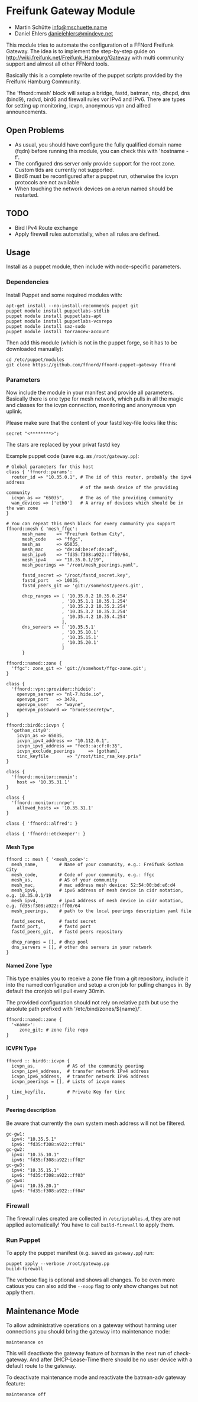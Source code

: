 # Freifunk Gateway Module

* Martin Schütte <info@mschuette.name>
* Daniel Ehlers <danielehlers@mindeye.net>

This module tries to automate the configuration of a FFNord Freifunk Gateway.
The idea is to implement the step-by-step guide on http://wiki.freifunk.net/Freifunk_Hamburg/Gateway with multi community support and almost all other FFNord tools.

Basically this is a complete rewrite of the puppet scripts provided by the
Freifunk Hamburg Community.

The 'ffnord::mesh' block will setup a bridge, fastd, batman, ntp, dhcpd, dns (bind9),
radvd, bird6 and firewall rules vor IPv4 and IPv6.
There are types for setting up monitoring, icvpn, anonymous vpn and alfred announcements.

## Open Problems

* As usual, you should have configure the fully qualified domain name (fqdn) before running
  this module, you can check this with 'hostname -f'.
* The configured dns server only provide support for the root zone.
  Custom tlds are currently not supported.  
* Bird6 must be reconfigured after a puppet run, otherwise the icvpn protocols are not available
* When touching the network devices on a rerun named should be restarted.

## TODO

* Bird IPv4 Route exchange
* Apply firewall rules automatially, when all rules are defined.

## Usage

Install as a puppet module, then include with node-specific parameters.

### Dependencies

Install Puppet and some required modules with:

```
apt-get install --no-install-recommends puppet git
puppet module install puppetlabs-stdlib
puppet module install puppetlabs-apt
puppet module install puppetlabs-vcsrepo
puppet module install saz-sudo
puppet module install torrancew-account
```

Then add this module (which is not in the puppet forge, so it has to be
downloaded manually):

```
cd /etc/puppet/modules
git clone https://github.com/ffnord/ffnord-puppet-gateway ffnord
```

### Parameters

Now include the module in your manifest and provide all parameters.
Basically there is one type for mesh network, which pulls
in all the magic and classes for the icvpn connection, monitoring and
anonymous vpn uplink.

Please make sure that the content of your fastd key-file looks like this:
```
secret "<********>";
```
The stars are replaced by your privat fastd key


Example puppet code (save e.g. as `/root/gateway.pp`):

```
# Global parameters for this host
class { 'ffnord::params':
  router_id => "10.35.0.1", # The id of this router, probably the ipv4 address
                            # of the mesh device of the providing community
  icvpn_as => "65035",      # The as of the providing community
  wan_devices => ['eth0']   # A array of devices which should be in the wan zone
}

# You can repeat this mesh block for every community you support
ffnord::mesh { 'mesh_ffgc':
      mesh_name    => "Freifunk Gotham City",
      mesh_code    => "ffgc",
      mesh_as      => 65035,
      mesh_mac     => "de:ad:be:ef:de:ad",
      mesh_ipv6    => "fd35:f308:a922::ff00/64,
      mesh_ipv4    => "10.35.0.1/19",
      mesh_peerings => "/root/mesh_peerings.yaml",

      fastd_secret => "/root/fastd_secret.key",
      fastd_port   => 10035,
      fastd_peers_git => 'git://somehost/peers.git',

      dhcp_ranges => [ '10.35.0.2 10.35.0.254'
                     , '10.35.1.1 10.35.1.254'
                     , '10.35.2.2 10.35.2.254'
                     , '10.35.3.2 10.35.3.254'
                     , '10.35.4.2 10.35.4.254'
                     ],
      dns_servers => [ '10.35.5.1'
                     , '10.35.10.1'
                     , '10.35.15.1'
                     , '10.35.20.1'
                     ]
      }

ffnord::named::zone {
  'ffgc': zone_git => 'git://somehost/ffgc-zone.git';
}

class {
  'ffnord::vpn::provider::hideio':
    openvpn_server => "nl-7.hide.io",
    openvpn_port   => 3478,
    openvpn_user   => "wayne",
    openvpn_password => "brucessecretpw",
}

ffnord::bird6::icvpn {
  'gotham_city0':
    icvpn_as => 65035,
    icvpn_ipv4_address => "10.112.0.1",
    icvpn_ipv6_address => "fec0::a:cf:0:35",
    icvpn_exclude_peerings     => [gotham],
    tinc_keyfile       => "/root/tinc_rsa_key.priv"
}

class {
  'ffnord::monitor::munin':
    host => '10.35.31.1'
}

class {
  'ffnord::monitor::nrpe':
    allowed_hosts => '10.35.31.1'
}

class { 'ffnord::alfred': }

class { 'ffnord::etckeeper': }
```

#### Mesh Type
```
ffnord :: mesh { '<mesh_code>':
  mesh_name,        # Name of your community, e.g.: Freifunk Gotham City
  mesh_code,        # Code of your community, e.g.: ffgc
  mesh_as,          # AS of your community
  mesh_mac,         # mac address mesh device: 52:54:00:bd:e6:d4
  mesh_ipv6,        # ipv6 address of mesh device in cidr notation, e.g. 10.35.0.1/19
  mesh_ipv4,        # ipv4 address of mesh device in cidr notation, e.g. fd35:f308:a922::ff00/64
  mesh_peerings,    # path to the local peerings description yaml file

  fastd_secret,     # fastd secret
  fastd_port,       # fastd port
  fastd_peers_git,  # fastd peers repository

  dhcp_ranges = [], # dhcp pool
  dns_servers = [], # other dns servers in your network
}
```

#### Named Zone Type

This type enables you to receive a zone file from a git repository, include
it into the named configuration and setup a cron job for pulling changes in.
By default the cronjob will pull every 30min. 

The provided configuration should not rely on relative path but use
the absolute path prefixed with '/etc/bind/zones/${name}/'.

```
ffnord::named::zone {
  '<name>':
     zone_git; # zone file repo
}
```

#### ICVPN Type
```
ffnord :: bird6::icvpn {
  icvpn_as,            # AS of the community peering
  icvpn_ipv4_address,  # transfer network IPv4 address
  icvpn_ipv6_address,  # transfer network IPv6 address
  icvpn_peerings = [], # Lists of icvpn names

  tinc_keyfile,        # Private Key for tinc
}
```

#### Peering description
Be aware that currently the own system mesh address will not be filtered.

```
gc-gw1:
  ipv4: "10.35.5.1"
  ipv6: "fd35:f308:a922::ff01"
gc-gw2:
  ipv4: "10.35.10.1"
  ipv6: "fd35:f308:a922::ff02"
gc-gw3:
  ipv4: "10.35.15.1"
  ipv6: "fd35:f308:a922::ff03"
gc-gw4:
  ipv4: "10.35.20.1"
  ipv6: "fd35:f308:a922::ff04"
```

### Firewall

The firewall rules created are collected in `/etc/iptables.d`, they are not applied
automatically! You have to call `build-firewall` to apply them.

### Run Puppet

To apply the puppet manifest (e.g. saved as `gateway.pp`) run:

```
puppet apply --verbose /root/gateway.pp
build-firewall
```

The verbose flag is optional and shows all changes.
To be even more catious you can also add the `--noop` flag to only show changes
but not apply them.

## Maintenance Mode

To allow administrative operations on a gateway without harming user connections
you should bring the gateway into maintenance mode:

```
maintenance on
```

This will deactivate the gateway feature of batman in the next run of check-gateway.
And after DHCP-Lease-Time there should be no user device with a default route to
the gateway. 

To deactivate maintenance mode and reactivate the batman-adv gateway feature:

```
maintenance off
```
